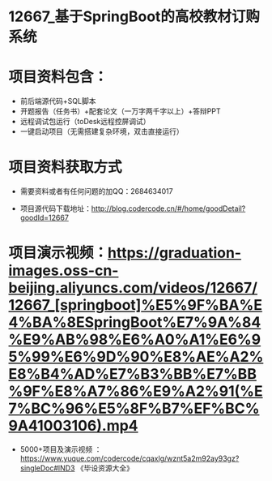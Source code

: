 #   12667_基于SpringBoot的高校教材订购系统

#   项目资料包含：
*    前后端源代码+SQL脚本
*    开题报告（任务书）+配套论文（一万字两千字以上）+答辩PPT
*   远程调试包运行（toDesk远程控屏调试）
*   一键启动项目（无需搭建复杂环境，双击直接运行）


#   项目资料获取方式
*   需要资料或者有任何问题的加QQ：2684634017

*   项目源代码下载地址：http://blog.codercode.cn/#/home/goodDetail?goodId=12667

#  项目演示视频：https://graduation-images.oss-cn-beijing.aliyuncs.com/videos/12667/12667_[springboot]%E5%9F%BA%E4%BA%8ESpringBoot%E7%9A%84%E9%AB%98%E6%A0%A1%E6%95%99%E6%9D%90%E8%AE%A2%E8%B4%AD%E7%B3%BB%E7%BB%9F%E8%A7%86%E9%A2%91(%E7%BC%96%E5%8F%B7%EF%BC%9A41003106).mp4

*  5000+项目及演示视频 ：https://www.yuque.com/codercode/cqaxlg/wznt5a2m92ay93gz?singleDoc#lND3 《毕设资源大全》
